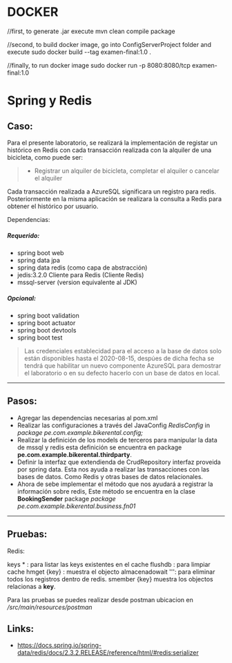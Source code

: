 DOCKER
===============
//first, to generate .jar execute
mvn clean compile package

//second, to build docker image, go into ConfigServerProject folder and execute
sudo docker build --tag examen-final:1.0 .

//finally, to run docker image
sudo docker run -p 8080:8080/tcp examen-final:1.0



Spring y Redis
===============

Caso:
------

Para el presente laboratorio, se realizará la implementación de registar un histórico en Redis con cada transacción realizada con la alquiler de una bicicleta, como puede ser:

> - Registrar un alquiler de bicicleta, completar el alquiler o cancelar el alquiler

Cada transacción realizada a AzureSQL significara un registro para redis. Posteriormente en la misma aplicación se realizara la consulta a Redis para obtener el histórico por usuario.


Dependencias:

##### Requerido:

- spring boot web
- spring data jpa
- spring data redis (como capa de abstracción)
- jedis:3.2.0 Cliente para Redis (Cliente Redis)
- mssql-server (version equivalente al JDK)

##### Opcional:

- spring boot validation
- spring boot actuator
- spring boot devtools
- spring boot test


> Las credenciales establecidad para el acceso a la base de datos solo están disponibles hasta el 2020-08-15, despúes de dicha fecha se tendrá que habilitar un nuevo componente AzureSQL para demostrar el laboratorio o en su defecto hacerlo con un base de datos en local.

-----

Pasos:
------

- Agregar las dependencias necesarias al pom.xml
- Realizar las configuraciones a través del JavaConfig *RedisConfig* in *package pe.com.example.bikerental.config;*
- Realizar la definición de los models de terceros para manipular la data de mssql y redis esta definición se encuentra en package **pe.com.example.bikerental.thirdparty**.
- Definir la interfaz que extendienda de CrudRepository interfaz proveida por spring data. Esta nos ayuda a realizar las transacciones con las bases de datos. Como Redis y otras bases de datos relacionales.
- Ahora de sebe implementar el método que nos ayudará a registrar la información sobre redis, Este método se encuentra en la clase **BookingSender** package *package pe.com.example.bikerental.business.fn01*

-----

Pruebas:
--------

Redis:

keys * : para listar las keys existentes en el cache
flushdb : para limpiar cache
hmget {key} : muestra el objecto almacenadowait ''': para eliminar todos los registros dentro de redis.
smember {key} muestra los objectos relacionas a **key**.

Para las pruebas se puedes realizar desde postman ubicacion en  */src/main/resources/postman*


Links:
------

- https://docs.spring.io/spring-data/redis/docs/2.3.2.RELEASE/reference/html/#redis:serializer
